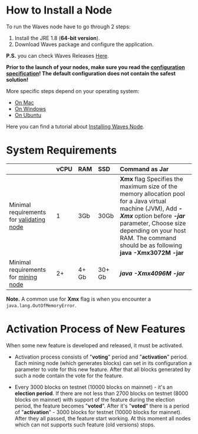 # How to Install a Node

To run the Waves node have to go through 2 steps:

1. Install the JRE 1.8 \(**64-bit version**\).
2. Download Waves package and configure the application.

**P.S.** you can check Waves Releases [Here](https://github.com/wavesplatform/Waves/releases).

**Prior to the launch of your nodes, make sure you read the **[**configuration specification**](/waves-node/configuration-parameters.md)**! The default configuration does not contain the safest solution!**

More specific steps depend on your operating system:

* [On Mac](/waves-node/how-to-install-a-node/on-mac.md)
* [On Windows](/waves-node/how-to-install-a-node/on-windows.md)
* [On Ubuntu](/waves-node/how-to-install-a-node/on-ubuntu.md)

Here you can find a tutorial about [Installing Waves Node](https://www.youtube.com/watch?v=CDmMeZlzKbk&feature=youtu.be).

# System Requirements

|  | vCPU | RAM | SSD | Command as Jar |
| :--- | :--- | :--- | :--- | :--- |
| Minimal requirements for [validating node](/blockchain/transaction-validation/validating-node.md) | 1 | 3Gb | 30Gb | **Xmx** flag Specifies the maximum size of the memory allocation pool for a Java virtual machine (JVM), Add _**-Xmx**_ option before _**-jar**_ parameter, Choose size depending on your host RAM. The command should be as following <br/>**java -Xmx3072M -jar** |
| Minimal requirements for [mining node](/blockchain/mining/mining-node.md) | 2+ | 4+ Gb | 30+ Gb | _**java -Xmx4096M -jar**_ |

**Note.** A common use for **Xmx** flag is when you encounter a `java.lang.OutOfMemoryError`.
# Activation Process of New Features

When some new feature is developed and released, it must be activated.

* Activation process consists of "**voting**" period and "**activation**" period. Each mining node \(which generates blocks\) can set in its configuration a parameter to vote for this new feature. After that all blocks generated by such a node contain the vote for the feature.

* Every 3000 blocks on testnet \(10000 blocks on mainnet\) - it's an **election period**. If there are not less than 2700 blocks on testnet \(8000 blocks on mainnet\) with support of the feature during the election period, the feature becomes "**voted**". After it's "**voted**" there is a period of "**activation**" - 3000 blocks for testnet \(10000 blocks for mainnet\). After they all passed, the feature start working. At this moment all nodes which can not supports such feature \(old versions\) stops.



